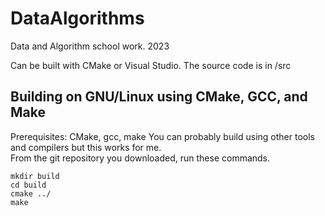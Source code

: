 # DataAlgorithms
Data and Algorithm school work. 2023

Can be built with CMake or Visual Studio.
The source code is in /src

## Building on GNU/Linux using CMake, GCC, and Make
Prerequisites: CMake, gcc, make
You can probably build using other tools and compilers but this works for me.\
From the git repository you downloaded, run these commands.
```
mkdir build
cd build
cmake ../
make
```
